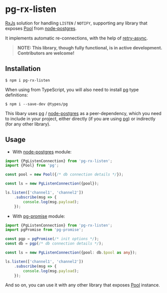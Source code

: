 # pg-rx-listen

[RxJs] solution for handling `LISTEN` / `NOTIFY`, supporting any library that exposes [Pool] from [node-postgres].

It implements automatic re-connections, with the help of [retry-async].

> **NOTE: This library, though fully functional, is in active development. Contributors are welcome!**

## Installation

```
$ npm i pg-rx-listen
```

When using from TypeScript, you will also need to install [pg] type definitions:

```
$ npm i --save-dev @types/pg
```

This libary uses [pg] / [node-postgres] as a peer-dependency, which you need to include in your project,
either directly (if you are using [pg]) or indirectly (for any other library).

## Usage

* With [node-postgres] module:

```ts
import {PgListenConnection} from 'pg-rx-listen';
import {Pool} from 'pg';

const pool = new Pool({/* db connection details */});

const ls = new PgListenConnection({pool});

ls.listen(['channel1', 'channel2'])
    .subscribe(msg => {
        console.log(msg.payload);
    });
```

* With [pg-promise] module:

```ts
import {PgListenConnection} from 'pg-rx-listen';
import pgPromise from 'pg-promise';

const pgp = pgPromise(/* init options */);
const db = pgp(/* db connection details */);

const ls = new PgListenConnection({pool: db.$pool as any});

ls.listen(['channel1', 'channel2'])
    .subscribe(msg => {
        console.log(msg.payload);
    });
```

And so on, you can use it with any other library that exposes [Pool] instance.

[node-postgres]:https://github.com/brianc/node-postgres

[pg]:https://github.com/brianc/node-postgres

[Pool]:https://node-postgres.com/apis/pool

[pg-promise]:https://github.com/vitaly-t/pg-promise

[RxJs]:https://github.com/ReactiveX/rxjs

[retry-async]:https://github.com/vitaly-t/retry-async
